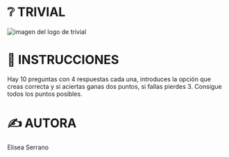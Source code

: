 # ❔ TRIVIAL

![imagen del logo de trivial](https://img2.freepng.es/20180723/kjg/kisspng-logo-trivial-pursuit-brand-logo-game-answers-5b5682139cce03.7885514915323960516423.jpg)

# 📜 INSTRUCCIONES
Hay 10 preguntas con 4 respuestas cada una, introduces la opción que creas correcta y si aciertas ganas dos puntos, si fallas pierdes 3. Consigue todos los puntos posibles.

# ✍️ AUTORA
Elisea Serrano

